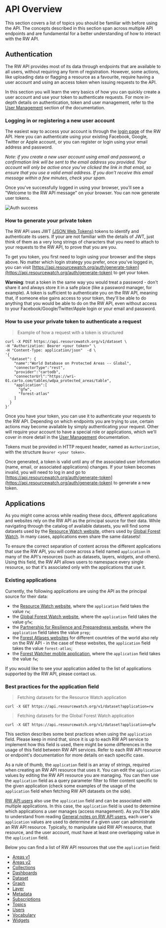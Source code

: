 # API Overview

This section covers a list of topics you should be familiar with before using the API. The concepts described in this section span across multiple API endpoints and are fundamental for a better understanding of how to interact with the RW API.

## Authentication

The RW API provides most of its data through endpoints that are available to all users, without requiring any form of registration. However, some actions, like uploading data or flagging a resource as a favourite, require having a user account and using an access token when issuing requests to the API.

In this section you will learn the very basics of how you can quickly create a user account and use your token to authenticate requests. For more in-depth details on authentication, token and user management, refer to the [User Management](#user-management) section of the documentation.

### Logging in or registering a new user account

The easiest way to access your account is through the [login page](https://api.resourcewatch.org/auth/sign-up) of the RW API. Here you can authenticate using your existing Facebook, Google, Twitter or Apple account, or you can register or login using your email address and password. 

*Note: if you create a new user account using email and password, a confirmation link will be sent to the email address you provided. Your account will only be active once you've clicked the link in that email, so ensure that you use a valid email address. If you don't receive this email message within a few minutes, check your spam.*

Once you've successfully logged in using your browser, you'll see a "Welcome to the RW API message" on your browser. You can now generate user tokens.

![Auth success](images/authentication/auth-success.png)

### How to generate your private token

The RW API uses JWT [(JSON Web Tokens)](https://tools.ietf.org/html/rfc7519) tokens to identify and authenticate its users. If your are not familiar with the details of JWT, just think of them as a very long strings of characters that you need to attach to your requests to the RW API, to prove that you are you.

To get you token, you first need to login using your browser and the steps above. No matter which login strategy you prefer, once you've logged in, you can visit [https://api.resourcewatch.org/auth/generate-token](https://api.resourcewatch.org/auth/generate-token) to get your token.

**Warning**: treat a token in the same way you would treat a password - don't share it and always store it in a safe place (like a password manager, for example). A token is sufficient to authenticate you on the RW API, meaning that, if someone else gains access to your token, they'll be able to do anything that you would be able to do on the RW API, even without access to your Facebook/Google/Twitter/Apple login or your email and password.

### How to use your private token to authenticate a request

> Example of how a request with a token is structured

```shell
curl -X POST https://api.resourcewatch.org/v1/dataset \
-H "Authorization: Bearer <your token>" \
-H "Content-Type: application/json"  -d \
'{
  "dataset": {
    "name":"World Database on Protected Areas -- Global",
    "connectorType":"rest",
    "provider":"cartodb",
    "connectorUrl":"https://wri-01.carto.com/tables/wdpa_protected_areas/table",
    "application":[
      "gfw", 
      "forest-atlas"
    ]
  }
}'
```

Once you have your token, you can use it to authenticate your requests to the RW API. Depending on which endpoints you are trying to use, certain actions may become available by simply authenticating your request. Other will require your account to have a special role or applications, which we'll cover in more detail in the [User Management](#user-management) documentation.

Tokens must be provided in HTTP request header, named as `Authorization`, with the structure `Bearer <your token>`.

Once generated, a token is valid until any of the associated user information (name, email, or associated applications) changes. If your token becomes invalid, you will need to log in and go to [https://api.resourcewatch.org/auth/generate-token](https://api.resourcewatch.org/auth/generate-token) to generate a new token.

## Applications

As you might come across while reading these docs, different applications and websites rely on the RW API as the principal source for their data. While navigating through the catalog of available datasets, you will find some datasets used by the [Resource Watch website](https://resourcewatch.org/), others used by [Global Forest Watch](https://www.globalforestwatch.org/). In many cases, applications even share the same datasets!

To ensure the correct separation of content across the different applications that use the RW API, you will come across a field named `application` in many of the API's resources (such as datasets, layers, widgets, and others). Using this field, the RW API allows users to namespace every single resource, so that it's associated only with the applications that use it.

### Existing applications

Currently, the following applications are using the API as the principal source for their data:

* the [Resource Watch website](https://resourcewatch.org/), where the `application` field takes the value `rw`;
* the [Global Forest Watch website](https://www.globalforestwatch.org/), where the `application` field takes the value `gfw`;
* the [Partnership for Resilience and Preparedness website](https://prepdata.org/), where the `application` field takes the value `prep`;
* the [Forest Atlases websites](https://www.wri.org/our-work/project/forest-atlases) for different countries of the world also rely on the RW API - in the case of these websites, the `application` field takes the value `forest-atlas`;
* the [Forest Watcher mobile application](https://forestwatcher.globalforestwatch.org/), where the `application` field takes the value `fw`;

If you would like to see your application added to the list of applications supported by the RW API, please contact us.

### Best practices for the application field

> Fetching datasets for the Resource Watch application

```shell
curl -X GET https://api.resourcewatch.org/v1/dataset?application=rw
```

> Fetching datasets for the Global Forest Watch application

```shell
curl -X GET https://api.resourcewatch.org/v1/dataset?application=gfw
```

This section describes some best practices when using the `application` field. Please keep in mind that, since it is up to each RW API service to implement how this field is used, there might be some differences in the usage of this field between RW API services. Refer to each RW API resource or endpoint's documentation for more details on each specific case.

As a rule of thumb, the `application` field is an array of strings, required when creating an RW API resource that uses it. You can edit the `application` values by editing the RW API resource you are managing. You can then use the `application` field as a query parameter filter to filter content specific to the given application (check some examples of the usage of the `application` field when fetching RW API datasets on the side).

[RW API users](/index-rw.html#user-management) also use the `application` field and can be associated with multiple applications. In this case, the `application` field is used to determine which applications a user manages (access management). As you'll be able to understand from reading [General notes on RW API users](#general-notes-on-rw-api-users), each user's `application` values are used to determine if a given user can administrate an RW API resource. Typically, to manipulate said RW API resource, that resource, and the user account, must have at least one overlapping value in the `application` field.

Below you can find a list of RW API resources that use the `application` field:

* [Areas v1](/index-rw.html#areas)
* [Areas v2](/index-rw.html#areas-v2)
* [Collections](/index-rw.html#collections)
* [Dashboards](/index-rw.html#dashboard)
* [Dataset](/index-rw.html#dataset7)
* [Graph](/index-rw.html#graph)
* [Layer](/index-rw.html#layer9)
* [Metadata](/index-rw.html#metadata14)
* [Subscriptions](/index-rw.html#subscriptions)
* [Topics](/index-rw.html#topic)
* [Users](/index-rw.html#user-management)
* [Vocabulary](/index-rw.html#vocabulary-and-tags)
* [Widgets](/index-rw.html#widget10)

<!-- ## Authentication

TODO

## Roles

TODO

## Environments

TODO

## Caching

TODO -->
